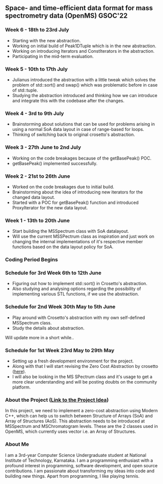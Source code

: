 ## Space- and time-efficient data format for mass spectrometry data (OpenMS) GSOC'22

### Week 6 - 18th to 23rd July

 - Starting with the new abstraction.
 - Working on initial build of Peak1DTuple which is in the new abstraction.
 - Working on introducing Iterators and ConstIterators in the abstraction.
 - Participating in the mid-term evaluation.

### Week 5 - 10th to 17th July

 - Julianus introduced the abstraction with a little tweak which solves the problem of std::sort() and swap() which was problematic before in case of std::tuple.
 - Studying the abstraction introduced and thinking how we can introduce and integrate this with the codebase after the changes.

### Week 4 - 3rd to 9th July

 - Brainstorming about solutions that can be used for problems arising in using a normal SoA data layout in case of range-based for loops.
 - Thinking of switching back to original crosetto's abstraction.

### Week 3 - 27th June to 2nd July

 - Working on the code breakages because of the getBasePeak() POC.
 - getBasePeak() implemented successfully.

### Week 2 - 21st to 26th June

- Worked on the code breakages due to initial build.
- Brainstorming about the idea of introducing new iterators for the changed data layout.
- Started with a POC for getBasePeak() function and introduced ProxyIterator for the new data layout.

### Week 1 - 13th to 20th June

- Start building the MSSpectrum class with SoA datalayout.
- Will use the current MSSPectrum class as inspiration and just work on changing the internal implementations of it's respective member functions based on the data layout policy for SoA.

### Coding Period Begins

### Schedule for 3rd Week 6th to 12th June

- Figuring out how to implement std::sort() in Crosetto's abstraction.
- Also studying and analysing options regarding the possibility of implementing various STL functions, if we use the abstraction.

### Schedule for 2nd Week 30th May to 5th June

- Play around with Crosetto's abstraction with my own self-defined MSSpectrum class.
- Study the details about abstraction.


Will update more in a short while..

### Schedule for 1st Week 23rd May to 29th May

- Setting up a fresh development environment for the project.
- Along with that I will start revising the Zero Cost Abstraction by crosetto ([here](https://github.com/crosetto/SoAvsAoS)).
- I will also be looking in the MS SPectrum class and it's usage to get a more clear understanding and will be posting doubts on the community platform.

### About the Project ([Link to the Project Idea](https://www.open-bio.org/events/gsoc/gsoc-project-ideas/))
In this project, we need to implement a zero-cost abstraction using Modern C++, which can help us to switch between Structure of Arrays (SoA) and Array of Structures (AoS). This abstraction needs to be introduced at MSSpectrum and MSChromatogram levels. These are the 2 classes used in OpenMS, which currently uses vector<Peak1D> i.e. an Array of Structures.

  
### About Me 
I am a 3rd-year Computer Science Undergraduate student at National Institute of Technology, Karnataka. I am a programming enthusiast with a profound interest in programming, software development, and open source contributions. I am passionate about transforming my ideas into code and building new things. Apart from programming, I like playing tennis.
  

  
  

